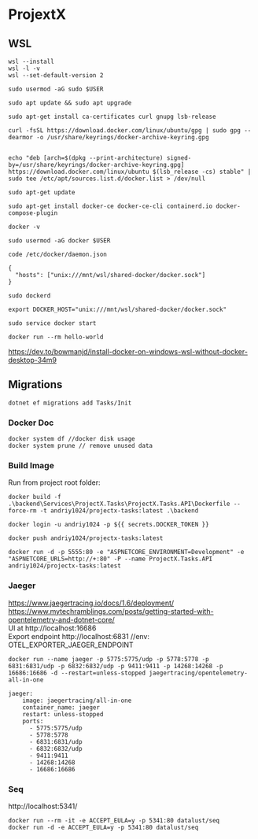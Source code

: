 ﻿# ProjextX

## WSL

```
wsl --install 
wsl -l -v
wsl --set-default-version 2

sudo usermod -aG sudo $USER

sudo apt update && sudo apt upgrade

sudo apt-get install ca-certificates curl gnupg lsb-release

curl -fsSL https://download.docker.com/linux/ubuntu/gpg | sudo gpg --dearmor -o /usr/share/keyrings/docker-archive-keyring.gpg


echo "deb [arch=$(dpkg --print-architecture) signed-by=/usr/share/keyrings/docker-archive-keyring.gpg] https://download.docker.com/linux/ubuntu $(lsb_release -cs) stable" | sudo tee /etc/apt/sources.list.d/docker.list > /dev/null

sudo apt-get update

sudo apt-get install docker-ce docker-ce-cli containerd.io docker-compose-plugin

docker -v

sudo usermod -aG docker $USER

code /etc/docker/daemon.json

{
  "hosts": ["unix:///mnt/wsl/shared-docker/docker.sock"]
}

sudo dockerd

export DOCKER_HOST="unix:///mnt/wsl/shared-docker/docker.sock"

sudo service docker start

docker run --rm hello-world
```
https://dev.to/bowmanjd/install-docker-on-windows-wsl-without-docker-desktop-34m9

## Migrations

```
dotnet ef migrations add Tasks/Init
```

### Docker Doc
```
docker system df //docker disk usage
docker system prune // remove unused data
```


### Build Image
Run from project root folder:
```
docker build -f .\backend\Services\ProjectX.Tasks\ProjectX.Tasks.API\Dockerfile --force-rm -t andriy1024/projectx-tasks:latest .\backend

docker login -u andriy1024 -p ${{ secrets.DOCKER_TOKEN }} 

docker push andriy1024/projectx-tasks:latest

docker run -d -p 5555:80 -e "ASPNETCORE_ENVIRONMENT=Development" -e "ASPNETCORE_URLS=http://+:80" -P --name ProjectX.Tasks.API andriy1024/projectx-tasks:latest

```

### Jaeger
https://www.jaegertracing.io/docs/1.6/deployment/
<br>
https://www.mytechramblings.com/posts/getting-started-with-opentelemetry-and-dotnet-core/
<br>
UI at http://localhost:16686
<br>
Export endpoint http://localhost:6831 //env: OTEL_EXPORTER_JAEGER_ENDPOINT
```
docker run --name jaeger -p 5775:5775/udp -p 5778:5778 -p 6831:6831/udp -p 6832:6832/udp -p 9411:9411 -p 14268:14268 -p 16686:16686 -d --restart=unless-stopped jaegertracing/opentelemetry-all-in-one

jaeger:
    image: jaegertracing/all-in-one
    container_name: jaeger
    restart: unless-stopped
    ports:
      - 5775:5775/udp
      - 5778:5778
      - 6831:6831/udp
      - 6832:6832/udp
      - 9411:9411
      - 14268:14268
      - 16686:16686
```

### Seq
http://localhost:5341/
```
docker run --rm -it -e ACCEPT_EULA=y -p 5341:80 datalust/seq
docker run -d -e ACCEPT_EULA=y -p 5341:80 datalust/seq
```